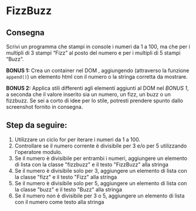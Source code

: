 FizzBuzz
===

## Consegna

Scrivi un programma che stampi in console i numeri da 1 a 100,
ma che per i multipli di 3 stampi “Fizz” al posto del numero e per i multipli di 5 stampi “Buzz”.

**BONUS 1:**
Crea un container nel DOM , aggiungendo (attraverso la funzione `append()`) un elemento html con il numero o la stringa corretta da mostrare.

**BONUS 2:**
Applica stili differenti agli elementi aggiunti al DOM nel *BONUS 1*, a seconda che il valore inserito sia un numero, un fizz, un buzz o un fizzbuzz.
Se sei a corto di idee per lo stile, potresti prendere spunto dallo screenshot fornito in consegna.


## Step da seguire:

1. Utilizzare un ciclo for per iterare i numeri da 1 a 100.
2. Controllare se il numero corrente è divisibile per 3 e/o per 5 utilizzando l'operatore modulo.
3. Se il numero è divisibile per entrambi i numeri, aggiungere un elemento di lista con la classe "fizzbuzz" e il testo "FizzBuzz" alla stringa
4. Se il numero è divisibile solo per 3, aggiungere un elemento di lista con la classe "fizz" e il testo "Fizz" alla stringa
5. Se il numero è divisibile solo per 5, aggiungere un elemento di lista con la classe "buzz" e il testo "Buzz" alla stringa 
6. Se il numero non è divisibile per 3 o 5, aggiungere un elemento di lista con il numero come testo alla stringa 

